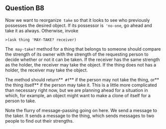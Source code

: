 ## Question B8

Now we want to reorganize` take` so that it looks to see who previously
possesses the desired object. If its possessor is` 'no-one`, go ahead and take
it as always. Otherwise, invoke

    
    >(ask thing 'MAY-TAKE? receiver)
    

The` may-take?` method for a thing that belongs to someone should compare the
strength of its owner with the strength of the requesting person to decide
whether or not it can be taken. If the receiver has the same strength as the
holder, the receiver may take the object. If the thing does not has a holder,
the receiver may take the object.

The method should return**` #f`** if the person may not take the thing, or**
the thing itself** if the person may take it. This is a little more
complicated than necessary right now, but we are planning ahead for a
situation in which, for example, an object might want to make a clone of
itself for a person to take.

Note the flurry of message-passing going on here. We send a message to the
taker. It sends a message to the thing, which sends messages to two people to
find out their strengths.

